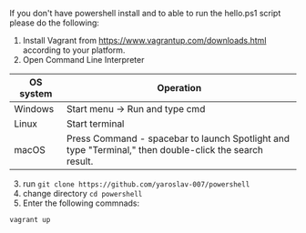 If you don't have powershell install and to able to run the hello.ps1 script please do the following:

1. Install Vagrant from https://www.vagrantup.com/downloads.html according to your platform.
2. Open Command Line Interpreter 

 OS system | Operation
 ------------ | -------------
| Windows | Start menu -> Run and type cmd |
| Linux  |Start terminal |
| macOS | Press Command - spacebar to launch Spotlight and type "Terminal," then double-click the search result. |
  
  3. run `git clone https://github.com/yaroslav-007/powershell`
  4. change directory `cd powershell`
  4. Enter the following commnads:
  
  
```
vagrant up
```
